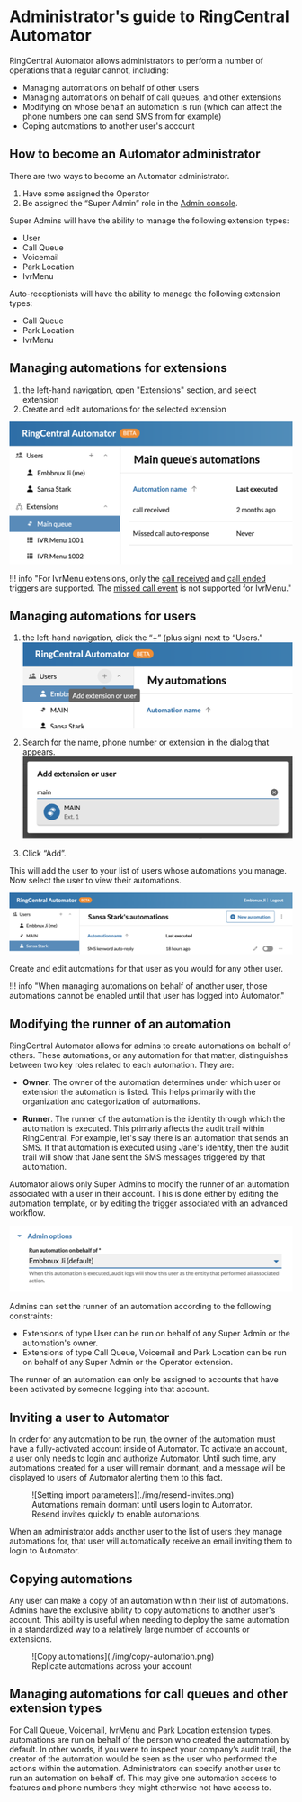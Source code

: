 # Administrator's guide to RingCentral Automator

RingCentral Automator allows administrators to perform a number of operations that a regular cannot, including:

* Managing automations on behalf of other users
* Managing automations on behalf of call queues, and other extensions
* Modifying on whose behalf an automation is run (which can affect the phone numbers one can send SMS from for example)
* Coping automations to another user's account

## How to become an Automator administrator

There are two ways to become an Automator administrator.

1. Have some assigned the Operator
2. Be assigned the “Super Admin” role in the [Admin console](https://service.ringcentral.com/).

Super Admins will have the ability to manage the following 
extension types:

* User
* Call Queue
* Voicemail
* Park Location
* IvrMenu

Auto-receptionists will have the ability to manage the following extension types:

* Call Queue
* Park Location
* IvrMenu

## Managing automations for extensions

1. the left-hand navigation, open "Extensions" section, and select extension
2. Create and edit automations for the selected extension

![manage-extensions](./img/manage-extensions.png)

!!! info "For IvrMenu extensions, only the [call received](./custom-workflows/triggers/call-received.md) and [call ended](./custom-workflows/triggers/call-ended.md) triggers are supported. The [missed call event](./custom-workflows/triggers/call-missed.md) is not supported for IvrMenu." 

## Managing automations for users

1. the left-hand navigation, click the “+” (plus sign) next to “Users.”
   ![add-user-click](./img/add-user-click.png)

2. Search for the name, phone number or extension in the dialog that appears.
   ![search-user](./img/search-user.png)

3. Click “Add”.

This will add the user to your list of users whose automations you manage. Now select the user to view their automations.

![view other's automation](./img/view-anothers-automation.png)

Create and edit automations for that user as you would for any other user.

!!! info "When managing automations on behalf of another user, those automations cannot be enabled until that user has logged into Automator."

## Modifying the runner of an automation

RingCentral Automator allows for admins to create automations on behalf of others. These automations, or any automation for that matter, distinguishes between two key roles related to each automation. They are:

* **Owner**. The owner of the automation determines under which user or extension the automation is listed. This helps primarily with the organization and categorization of automations. 

* **Runner**. The runner of the automation is the identity through which the automation is executed. This primariy affects the audit trail within RingCentral. For example, let's say there is an automation that sends an SMS. If that automation is executed using Jane's identity, then the audit trail will show that Jane sent the SMS messages triggered by that automation. 

Automator allows only Super Admins to modify the runner of an automation associated with a user in their account. This is done either by editing the automation template, or by editing the trigger associated with an advanced workflow. 

![admin options](./img/admin-options.png)

Admins can set the runner of an automation according to the following constraints:

* Extensions of type User can be run on behalf of any Super Admin or the automation's owner. 
* Extensions of type Call Queue, Voicemail and Park Location can be run on behalf of any Super Admin or the Operator extension. 

The runner of an automation can only be assigned to accounts that have been activated by someone logging into that account. 

## Inviting a user to Automator

In order for any automation to be run, the owner of the automation must have a fully-activated account inside of Automator. To activate an account, a user only needs to login and authorize Automator. Until such time, any automations created for a user will remain dormant, and a message will be displayed to users of Automator alerting them to this fact. 

<figure markdown>
  ![Setting import parameters](./img/resend-invites.png)
  <figcaption>Automations remain dormant until users login to Automator. Resend invites quickly to enable automations.</figcaption>
</figure>

When an administrator adds another user to the list of users they manage automations for, that user will automatically receive an email inviting them to login to Automator. 

## Copying automations

Any user can make a copy of an automation within their list of automations. Admins have the exclusive ability to copy automations to another user's account. This ability is useful when needing to deploy the same automation in a standardized way to a relatively large number of accounts or extensions. 

<figure markdown>
  ![Copy automations](./img/copy-automation.png)
  <figcaption>Replicate automations across your account</figcaption>
</figure>

## Managing automations for call queues and other extension types

For Call Queue, Voicemail, IvrMenu and Park Location extension types, automations are run on behalf of the person who created the automation by default. In other words, if you were to inspect your company’s audit trail, the creator of the automation would be seen as the user who performed the actions within the automation. Administrators can specify another user to run an automation on behalf of. This may give one automation access to features and phone numbers they might otherwise not have access to.


